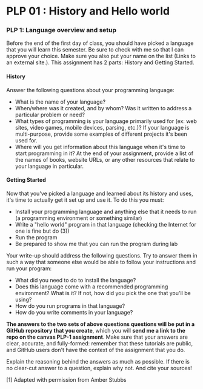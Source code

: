 # PLP 01 : History and Hello world

### PLP 1: Language overview and setup
Before the end of the first day of class, you should have picked a language that you will learn this semester. Be sure to check with me so that I can approve your choice. Make sure you also put your name on the list (Links to an external site.).  This assignment has 2 parts: History and Getting Started.

#### History
Answer the following questions about your programming language:

- What is the name of your language?
- When/where was it created, and by whom? Was it written to address a particular problem or need?
- What types of programming is your language primarily used for (ex: web sites, video games, mobile devices, parsing, etc.)? If your language is multi-purpose, provide some examples of different projects it's been used for.
- Where will you get information about this language when it's time to start programming in it? At the end of your assignment, provide a list of the names of books, website URLs, or any other resources that relate to your language in particular.

#### Getting Started
Now that you've picked a language and learned about its history and uses, it's time to actually get it set up and use it.  To do this you must:

- Install your programming language and anything else that it needs to run (a programming environment or something similar)
- Write a "hello world" program in that language (checking the Internet for one is fine but do (3))
- Run the program
- Be prepared to show me that you can run the program during lab
 

Your write-up should address the following questions.  Try to answer them in such a way that someone else would be able to follow your instructions and run your program:

- What did you need to do to install the language?
- Does this language come with a recommended programming environment? What is it?  If not, how did you pick the one that you'll be using?
- How do you run programs in that language?
- How do you write comments in your language?
 

**The answers to the two sets of above questions questions will be put in a GitHub repository that you create**, which you will **send me a link to the repo on the canvas PLP-1 assignment**.  Make sure that your answers are clear, accurate, and fully-formed: remember that these tutorials are public, and GitHub users don't have the context of the assignment that you do.

Explain the reasoning behind the answers as much as possible.  If there is no clear-cut answer to a question, explain why not.  And cite your sources! 

[1] Adapted with permission from Amber Stubbs